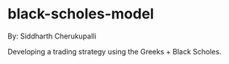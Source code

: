 # black-scholes-model
By: Siddharth Cherukupalli

Developing a trading strategy using the Greeks + Black Scholes.
